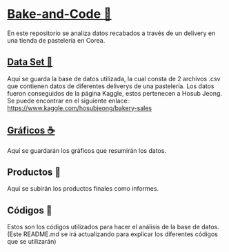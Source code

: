 # [Bake-and-Code :croissant:](https://beitey.github.io/Bake-and-Code/ "Bake and Code Page")

En este repositorio se analiza datos recabados a través de un delivery en una tienda de pastelería en Corea.

## [Data Set :pretzel:](https://www.kaggle.com/hosubjeong/bakery-sales)

Aquí se guarda la base de datos utilizada, la cual consta de 2 archivos .csv que contienen datos de diferentes deliverys de una pastelería. Los datos fueron conseguidos de la página Kaggle, estos pertenecen a Hosub Jeong. Se puede encontrar en el siguiente enlace: <https://www.kaggle.com/hosubjeong/bakery-sales>

## [Gráficos :coffee:](https://beitey.github.io/Bake-and-Code/Graficos/ "Graphics")

Aquí se guardarán los gráficos que resumirán los datos.

## Productos :cookie:

Aquí se subirán los productos finales como informes.

## Códigos :bagel:

Estos son los códigos utilizados para hacer el análisis de la base de datos. (Este README.md se irá actualizando para explicar los diferentes códigos que se utilizarán)
